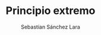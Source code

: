 ---
title: "Principio extremo"
year: 2020
thumbnail: "assets/img/Logo-ommgto.png"
topic: "Métodos de ataque de problemas"
file: "assets/pdf/Principio-extremo.pdf"
author: "Sebastian Sánchez Lara"
level: "Básico - Intermedio"
alttext: "¡Extremooo!"
---
